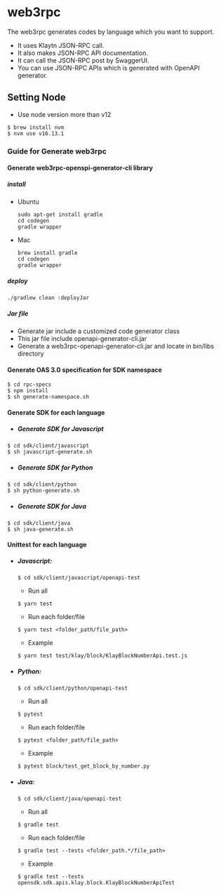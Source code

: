 # web3rpc

The web3rpc generates codes by language which you want to support.
- It uses Klaytn JSON-RPC call.
- It also makes JSON-RPC API documentation.
- It can call the JSON-RPC post by SwaggerUI.
- You can use JSON-RPC APIs which is generated with OpenAPI generator.

## Setting Node 
- Use node version more than v12
```shell
$ brew install nvm
$ nvm use v16.13.1
```
### Guide for Generate web3rpc 
#### Generate web3rpc-openspi-generator-cli library
##### install
- Ubuntu
  ```shell
  sudo apt-get install gradle
  cd codegen
  gradle wrapper
  ```
- Mac
  ```shell
  brew install gradle
  cd codegen
  gradle wrapper
  ```
##### deploy
```shell
./gradlew clean :deployJar
```

##### Jar file
- Generate jar include a customized code generator class
- This jar file include openapi-generator-cli.jar
- Generate a web3rpc-openapi-generator-cli.jar and locate in bin/libs directory

#### Generate OAS 3.0 specification for SDK namespace
```shell
$ cd rpc-specs
$ npm install
$ sh generate-namespace.sh
```
#### Generate SDK for each language
- ##### Generate SDK for Javascript
```shell
$ cd sdk/client/javascript
$ sh javascript-generate.sh
```
- ##### Generate SDK for Python
```shell
$ cd sdk/client/python
$ sh python-generate.sh
```
- ##### Generate SDK for Java
```shell
$ cd sdk/client/java
$ sh java-generate.sh
```

#### Unittest for each language
 - ##### Javascript:
    ```shell
    $ cd sdk/client/javascript/openapi-test
    ```
    - Run all
    ```shell
    $ yarn test
    ```
    - Run each folder/file
    ```shell
    $ yarn test <folder_path/file_path>
    ```
    - Example
     ```shell
    $ yarn test test/klay/block/KlayBlockNumberApi.test.js
    ```
- ##### Python:
    ```shell
    $ cd sdk/client/python/openapi-test   
    ```
    - Run all
    ```shell
    $ pytest
    ```
    - Run each folder/file
    ```shell
    $ pytest <folder_path/file_path>
    ```
    - Example
     ```shell
    $ pytest block/test_get_block_by_number.py
    ```
- ##### Java:
    ```shell
    $ cd sdk/client/java/openapi-test
    ```
    - Run all
    ```shell
    $ gradle test
    ```
    - Run each folder/file
    ```shell
    $ gradle test --tests <folder_path.*/file_path>
    ```
    - Example
     ```shell
    $ gradle test --tests opensdk.sdk.apis.klay.block.KlayBlockNumberApiTest
    ```
